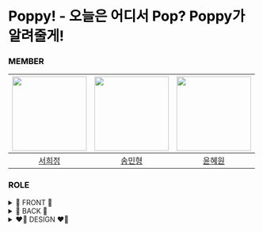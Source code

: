 <!-- main image 넣을 공간 -->
<!--<img src="" alt="banner" />-->

<h1 style="color: black"> Poppy! - 오늘은 어디서 Pop? Poppy가 알려줄게!</h1>

<h3 style="color: black">
  MEMBER
</h3>

</summary>

| <img src="https://avatars.githubusercontent.com/u/112850550?v=4" width="150px" /> | <img src="https://avatars.githubusercontent.com/u/91649302?v=4" width="150px" />  | <img src="https://avatars.githubusercontent.com/u/134580213?v=4" width="150px" /> |
| :-------------------------------------------------------------------------------: | :-------------------------------------------------------------------------------: | :------------------------------------------------------------------------------: |
|                       [서희정](https://github.com/Hxxjeong)                       |                       [송민형](https://github.com/minyongs)                        |                      [윤혜원](https://github.com/oniwon)                       |

<summary>

<h3 style="color: black">
  ROLE
</h3>

</summary>

 <details>
  <summary>🐰 FRONT 🐰</summary>
  <div>

| <img src="" width="150px" /> | <img src="" width="150px" /> |
| :------------------------------------------------------------------------------: | :------------------------------------------------------------------------------: |
|                     temp                      |                       temp                       |

  </div>
  </details>

 <details>
  <summary>🐢 BACK 🐢</summary>
  <div>

| <img src="https://avatars.githubusercontent.com/u/112850550?v=4" width="150px" /> | <img src="https://avatars.githubusercontent.com/u/91649302?v=4" width="150px" />  | <img src="https://avatars.githubusercontent.com/u/134580213?v=4" width="150px" /> |
| :-------------------------------------------------------------------------------: | :-------------------------------------------------------------------------------: | :------------------------------------------------------------------------------: |
|                       [서희정](https://github.com/Hxxjeong)                       |                       [송민형](https://github.com/minyongs)                        |                      [윤혜원](https://github.com/oniwon)                       |

</div>
</details>

<details>
  <summary>❤️‍🔥 DESIGN ❤️‍🔥 </summary>
  <div>

| <img src="" width="150px" /> |
| :-------------------------------------------------------------------------------: |
|                       temp                     |

  </div>
  </details>

</details>
